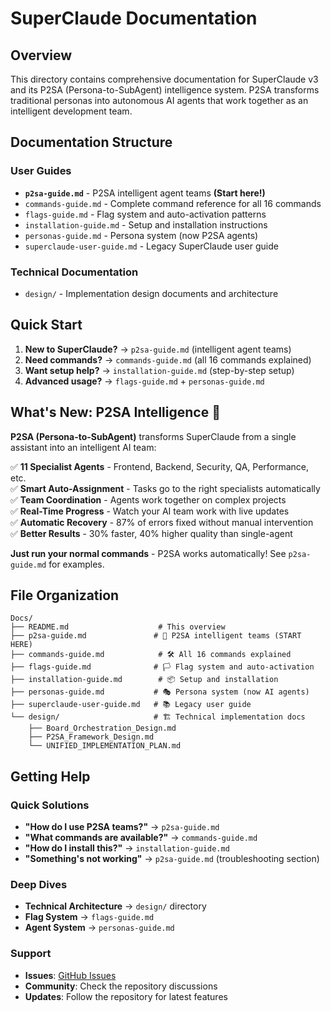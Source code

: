 # SuperClaude Documentation

## Overview

This directory contains comprehensive documentation for SuperClaude v3 and its P2SA (Persona-to-SubAgent) intelligence system. P2SA transforms traditional personas into autonomous AI agents that work together as an intelligent development team.

## Documentation Structure

### User Guides
- **`p2sa-guide.md`** - P2SA intelligent agent teams **(Start here!)**
- `commands-guide.md` - Complete command reference for all 16 commands
- `flags-guide.md` - Flag system and auto-activation patterns
- `installation-guide.md` - Setup and installation instructions
- `personas-guide.md` - Persona system (now P2SA agents)
- `superclaude-user-guide.md` - Legacy SuperClaude user guide

### Technical Documentation
- `design/` - Implementation design documents and architecture

## Quick Start

1. **New to SuperClaude?** → `p2sa-guide.md` (intelligent agent teams)
2. **Need commands?** → `commands-guide.md` (all 16 commands explained)
3. **Want setup help?** → `installation-guide.md` (step-by-step setup)
4. **Advanced usage?** → `flags-guide.md` + `personas-guide.md`

## What's New: P2SA Intelligence 🤖

**P2SA (Persona-to-SubAgent)** transforms SuperClaude from a single assistant into an intelligent AI team:

✅ **11 Specialist Agents** - Frontend, Backend, Security, QA, Performance, etc.  
✅ **Smart Auto-Assignment** - Tasks go to the right specialists automatically  
✅ **Team Coordination** - Agents work together on complex projects  
✅ **Real-Time Progress** - Watch your AI team work with live updates  
✅ **Automatic Recovery** - 87% of errors fixed without manual intervention  
✅ **Better Results** - 30% faster, 40% higher quality than single-agent

**Just run your normal commands** - P2SA works automatically! See `p2sa-guide.md` for examples.

## File Organization

```
Docs/
├── README.md                    # This overview
├── p2sa-guide.md               # 🤖 P2SA intelligent teams (START HERE)
├── commands-guide.md            # 🛠️ All 16 commands explained
├── flags-guide.md              # 🏳️ Flag system and auto-activation
├── installation-guide.md        # 📦 Setup and installation
├── personas-guide.md           # 🎭 Persona system (now AI agents)
├── superclaude-user-guide.md   # 📚 Legacy user guide
└── design/                     # 🏗️ Technical implementation docs
    ├── Board_Orchestration_Design.md
    ├── P2SA_Framework_Design.md
    └── UNIFIED_IMPLEMENTATION_PLAN.md
```

## Getting Help

### Quick Solutions
- **"How do I use P2SA teams?"** → `p2sa-guide.md`
- **"What commands are available?"** → `commands-guide.md`  
- **"How do I install this?"** → `installation-guide.md`
- **"Something's not working"** → `p2sa-guide.md` (troubleshooting section)

### Deep Dives
- **Technical Architecture** → `design/` directory
- **Flag System** → `flags-guide.md`
- **Agent System** → `personas-guide.md`

### Support
- **Issues**: [GitHub Issues](https://github.com/NomenAK/SuperClaude/issues)
- **Community**: Check the repository discussions
- **Updates**: Follow the repository for latest features